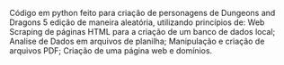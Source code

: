 
Código em python feito para criação de personagens de Dungeons and Dragons 5 edição de maneira aleatória, utilizando princípios de: Web Scraping de páginas HTML para a criação de um banco de dados local; Analise de Dados em arquivos de planilha; Manipulação e criação de arquivos PDF; Criação de uma página web e domínios.
